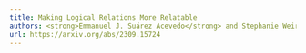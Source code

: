 ```yaml
---
title: Making Logical Relations More Relatable
authors: <strong>Emmanuel J. Suárez Acevedo</strong> and Stephanie Weirich
url: https://arxiv.org/abs/2309.15724
---
```

